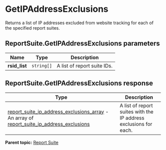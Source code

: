 # GetIPAddressExclusions

Returns a list of IP addresses excluded from website tracking for each of the specified report suites.

## ReportSuite.GetIPAddressExclusions parameters

|Name|Type|Description|
|----|----|-----------|
| **rsid_list** | `string[]` |A list of report suite IDs.|

## ReportSuite.GetIPAddressExclusions response

|Type|Description|
|----|-----------|
| [report_suite_ip_address_exclusions_array](../../data_types/r_report_suite_ip_address_exclusions_array.md#) - An array of [report_suite_ip_address_exclusions](../../data_types/r_report_suite_ip_address_exclusions.md#)|A list of report suites with the IP address exclusions for each.|

**Parent topic:** [Report Suite](../../methods/report_suite/r_methods_reportsuite.md)

